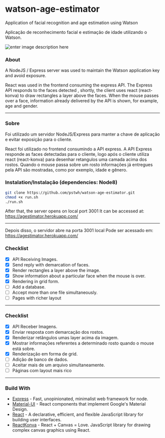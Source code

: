 
# watson-age-estimator



Application of facial recognition and age estimation using Watson

Aplicação de reconhecimento facial e estimação de idade utilizando o Watson.

![enter image description here](https://github.com/pstwh/watson-age-estimator/raw/master/samples/1.gif)

### About

A NodeJS / Express server was used to maintain the Watson application key and avoid exposure.

React was used in the frontend consuming the express API. The Express API responds to the faces detected , shortly, the client uses react (react-konva) to draw rectangles a layer above the faces. When the mouse passes over a face, information already delivered by the API is shown, for example, age and gender.

___

### Sobre

Foi utilizado um servidor NodeJS/Express para manter a chave de aplicação e evitar exposição para o cliente.

React foi utilizado no frontend consumindo a API express. A API Express responde as faces detectadas para o cliente, logo após o cliente utiliza react (react-konva) para desenhar retangulos uma camada acima dos rostos. Quando o mouse passa sobre um rosto informações já entregues pela API são mostradas, como por exemplo, idade e gênero.

### Instalation/Instalação (dependencies: Node8)


```bash
git clone https://github.com/pstwh/watson-age-estimator.git
chmod +x run.sh
./run.sh
```

After that, the server opens on local port 3001
It can be accessed at: https://agestimator.herokuapp.com/
___
Depois disso, o servidor abre na porta 3001 local
Pode ser acessado em: https://agestimator.herokuapp.com/



### Checklist
- [x] API Receiving Images.
- [x] Send reply with demarcation of faces.
- [x] Render rectangles a layer above the image.
- [x] Show information about a particular face when the mouse is over.
- [x] Rendering in grid form.
- [ ] Add a database.
- [ ] Accept more than one file simultaneously.
- [ ] Pages with richer layout

___

### Checklist
- [x] API Receber Imagens.
- [x] Enviar resposta com demarcação dos rostos.
- [x] Renderizar retângulos umas layer acima da imagem.
- [x] Mostrar informações referentes  a determinado rosto quando o mouse está sobre.
- [x] Renderização em forma de grid.
- [ ] Adição de banco de dados.
- [ ] Aceitar mais de um arquivo simultaneamente.
- [ ] Páginas com layout mais rico

___

### Build With

*  [Express](https://github.com/expressjs/express) - Fast, unopinionated, minimalist web framework for node.
*   [Material-UI](https://github.com/mui-org/material-ui) - React components that implement Google's Material Design.
*  [React](https://github.com/facebook/react) - A declarative, efficient, and flexible JavaScript library for building user interfaces.
*   [ReactKonva](https://github.com/konvajs/react-konva) - React + Canvas = Love. JavaScript library for drawing complex canvas graphics using React.
